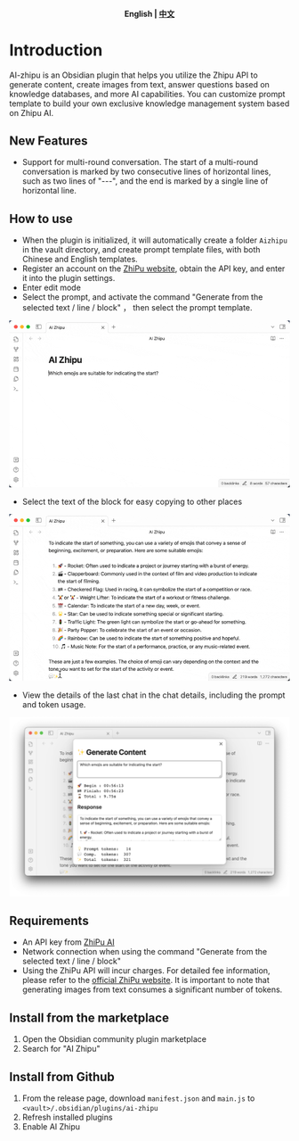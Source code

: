 <h4 align="center">
	<p>
		<b>English</b> |
		<a href="README.md">中文</a>
	<p>
</h4>

# Introduction

AI-zhipu is an Obsidian plugin that helps you utilize the Zhipu API to generate content, create images from text, answer questions based on knowledge databases, and more AI capabilities. You can customize prompt template to build your own exclusive knowledge management system based on Zhipu AI.

## New Features

- Support for multi-round conversation. The start of a multi-round conversation is marked by two consecutive lines of horizontal lines, such as two lines of "---", and the end is marked by a single line of horizontal line.

## How to use

- When the plugin is initialized, it will automatically create a folder `Aizhipu` in the vault directory, and create prompt template files, with both Chinese and English templates.
- Register an account on the [ZhiPu website](https://open.bigmodel.cn), obtain the API key, and enter it into the plugin settings.
- Enter edit mode
- Select the prompt, and activate the command "Generate from the selected text / line / block" ， then select the prompt template.

![image](docs/images/generate_content.gif)

- Select the text of the block for easy copying to other places

![image](docs/images/select_block.gif)

- View the details of the last chat in the chat details, including the prompt and token usage.

![image](docs/images/show_chat_detail.png)

## Requirements

- An API key from [ZhiPu AI](https://open.bigmodel.cn)
- Network connection when using the command "Generate from the selected text / line / block"
- Using the ZhiPu API will incur charges. For detailed fee information, please refer to the [official ZhiPu website](https://open.bigmodel.cn). It is important to note that generating images from text consumes a significant number of tokens.

## Install from the marketplace

1. Open the Obsidian community plugin marketplace
2. Search for "AI Zhipu"

## Install from Github

1. From the release page, download `manifest.json` and `main.js` to `<vault>/.obsidian/plugins/ai-zhipu`
2. Refresh installed plugins
3. Enable AI Zhipu
